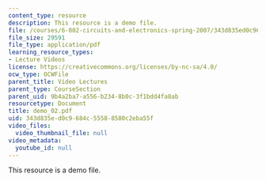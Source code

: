 ```yaml
---
content_type: resource
description: This resource is a demo file.
file: /courses/6-002-circuits-and-electronics-spring-2007/343d835ed0c9684c55588580c2eba55f_demo_02.pdf
file_size: 29591
file_type: application/pdf
learning_resource_types:
- Lecture Videos
license: https://creativecommons.org/licenses/by-nc-sa/4.0/
ocw_type: OCWFile
parent_title: Video Lectures
parent_type: CourseSection
parent_uid: 9b4a2ba7-a556-b234-8b0c-3f1bdd4fa8ab
resourcetype: Document
title: demo_02.pdf
uid: 343d835e-d0c9-684c-5558-8580c2eba55f
video_files:
  video_thumbnail_file: null
video_metadata:
  youtube_id: null
---
```

This resource is a demo file.